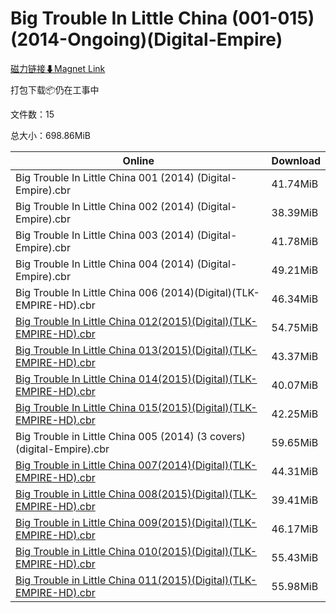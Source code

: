 # Big Trouble In Little China (001-015) (2014-Ongoing)(Digital-Empire)

[磁力链接⬇Magnet Link](magnet:?xt=urn:btih:3cd65e7b0253cf5fe5e9390ba67cf1565c1fa611&dn=Big%20Trouble%20In%20Little%20China%20%28001-015%29%20%282014-Ongoing%29%28Digital-Empire%29)

打包下载📦仍在工事中

文件数：15

总大小：698.86MiB

Online | Download
--- | ---
Big Trouble In Little China 001 (2014) (Digital-Empire).cbr | 41.74MiB
Big Trouble In Little China 002 (2014) (Digital-Empire).cbr | 38.39MiB
Big Trouble In Little China 003 (2014) (Digital-Empire).cbr | 41.78MiB
Big Trouble In Little China 004 (2014) (Digital-Empire).cbr | 49.21MiB
Big Trouble In Little China 006 (2014)(Digital)(TLK-EMPIRE-HD).cbr | 46.34MiB
[Big Trouble In Little China 012(2015)(Digital)(TLK-EMPIRE-HD).cbr](https://github.com/alicewish/markdown/blob/master/comic/Big-Trouble-In-Little-China-012-2015-Digital-TLK-EMPIRE-HD-cbr.md) | 54.75MiB
[Big Trouble In Little China 013(2015)(Digital)(TLK-EMPIRE-HD).cbr](https://github.com/alicewish/markdown/blob/master/comic/Big-Trouble-In-Little-China-013-2015-Digital-TLK-EMPIRE-HD-cbr.md) | 43.37MiB
[Big Trouble In Little China 014(2015)(Digital)(TLK-EMPIRE-HD).cbr](https://github.com/alicewish/markdown/blob/master/comic/Big-Trouble-In-Little-China-014-2015-Digital-TLK-EMPIRE-HD-cbr.md) | 40.07MiB
[Big Trouble In Little China 015(2015)(Digital)(TLK-EMPIRE-HD).cbr](https://github.com/alicewish/markdown/blob/master/comic/Big-Trouble-In-Little-China-015-2015-Digital-TLK-EMPIRE-HD-cbr.md) | 42.25MiB
Big Trouble in Little China 005 (2014) (3 covers) (digital-Empire).cbr | 59.65MiB
[Big Trouble in Little China 007(2014)(Digital)(TLK-EMPIRE-HD).cbr](https://github.com/alicewish/markdown/blob/master/comic/Big-Trouble-in-Little-China-007-2014-Digital-TLK-EMPIRE-HD-cbr.md) | 44.31MiB
[Big Trouble in Little China 008(2015)(Digital)(TLK-EMPIRE-HD).cbr](https://github.com/alicewish/markdown/blob/master/comic/Big-Trouble-in-Little-China-008-2015-Digital-TLK-EMPIRE-HD-cbr.md) | 39.41MiB
[Big Trouble in Little China 009(2015)(Digital)(TLK-EMPIRE-HD).cbr](https://github.com/alicewish/markdown/blob/master/comic/Big-Trouble-in-Little-China-009-2015-Digital-TLK-EMPIRE-HD-cbr.md) | 46.17MiB
[Big Trouble in Little China 010(2015)(Digital)(TLK-EMPIRE-HD).cbr](https://github.com/alicewish/markdown/blob/master/comic/Big-Trouble-in-Little-China-010-2015-Digital-TLK-EMPIRE-HD-cbr.md) | 55.43MiB
[Big Trouble in Little China 011(2015)(Digital)(TLK-EMPIRE-HD).cbr](https://github.com/alicewish/markdown/blob/master/comic/Big-Trouble-in-Little-China-011-2015-Digital-TLK-EMPIRE-HD-cbr.md) | 55.98MiB
